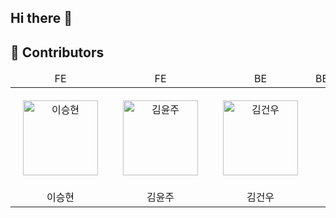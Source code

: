 ## Hi there 👋

## 👀 Contributors
<div align="center">
<table>
<thead>
<tr>
<td align="center">FE</td>
<td align="center">FE</td>
<td align="center">BE</td>
<td align="center">BE</td>
<td align="center">BE</td>
<td align="center">AI</td>
</tr>
</thead>
<tbody>
<tr>
<td align="center" style="padding: 20px;">
  <a href="https://github.com/Aeri0730" target="_blank" rel="noopener noreferrer nofollow">
    <img src="https://avatars.githubusercontent.com/u/145256349?v=4" alt="이승현" width="120" height="120" style="max-width: 100%;">
  </a>
</td>
<td align="center" style="padding: 20px;">
  <a href="https://github.com/Jihyeoniiiii" target="_blank" rel="noopener noreferrer nofollow">
    <img src="https://avatars.githubusercontent.com/u/105184159?v=4" alt="김윤주" width="120" height="120" style="max-width: 100%;">
  </a>
</td>
<td align="center" style="padding: 20px;">
  <a href="https://github.com/MinSang22Kim" target="_blank" rel="noopener noreferrer nofollow">
    <img src="https://avatars.githubusercontent.com/u/129925473?v=4" alt="김건우" width="120" height="120" style="max-width: 100%;">
  </a>
</td>
</tr>
<tr>
<td align="center">이승현</td>
<td align="center">김윤주</td>
<td align="center">김건우</td>
</tr>
</tbody>
</table>
</div>

